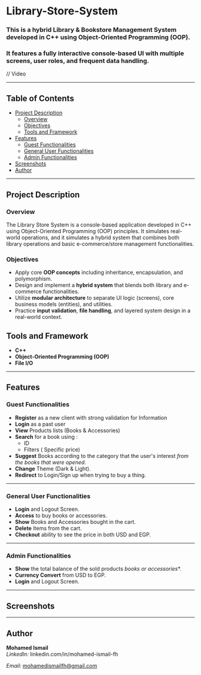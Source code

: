 # Library-Store-System
### This is a hybrid **Library & Bookstore Management System** developed in **C++** using **Object-Oriented Programming (OOP)**.  
### It features a fully interactive **console-based UI** with multiple screens, user roles, and frequent data handling.

// Video

---

##  Table of Contents

- [Project Description](#project-description)
  - [Overview](#overview)
  - [Objectives](#objectives)
  - [Tools and Framework](#tools-and-framework)
- [Features](#features)
  - [Guest Functionalities](#guest-functionalities)
  - [General User Functionalities](#general-user-functionalities)
  - [Admin Functionalities](#admin-functionalities)
- [Screenshots](#screenshots)
- [Author](#author)

---
## Project Description

### Overview 
The Library Store System is a console-based application developed in C++ using Object-Oriented Programming (OOP) principles.
It simulates real-world operations, and it simulates a hybrid system that combines both library operations and basic e-commerce/store management functionalities.

### Objectives
- Apply core **OOP concepts** including inheritance, encapsulation, and polymorphism.
- Design and implement a **hybrid system** that blends both library and e-commerce functionalities.
- Utilize **modular architecture** to separate UI logic (screens), core business models (entities), and utilities.
- Practice **input validation**, **file handling**, and layered system design in a real-world context.

## Tools and Framework
- **C++**
- **Object-Oriented Programming (OOP)**
- **File I/O**

---

## Features

###  Guest Functionalities
- **Register** as a new client with strong validation for Information
- **Login** as a past user
- **View** Products lists (Books & Accessories)
- **Search** for a book using :
   - ID
   - Filters ( Specific price)
- **Suggest** Books according to the category that the user's interest *from the books that were opened*.
- **Change** Theme (Dark & Light).
- **Redirect** to Login/Sign up when trying to buy a thing.

---

###  General User Functionalities
- **Login** and Logout Screen.
- **Access** to buy books or accessories.
- **Show** Books and Accessories bought in the cart.
- **Delete** Items from the cart.
- **Checkout** ability to see the price in both USD and EGP.

---

###  Admin Functionalities
- **Show** the total balance of the sold products *books or accessories**.
- **Currency Convert** from USD to EGP.
- **Login** and Logout Screen.

---

## Screenshots


---

## Author
**Mohamed Ismail**  
*LinkedIn:* linkedin.com/in/mohamed-ismail-fh

*Email:* mohamedismailfh@gmail.com




